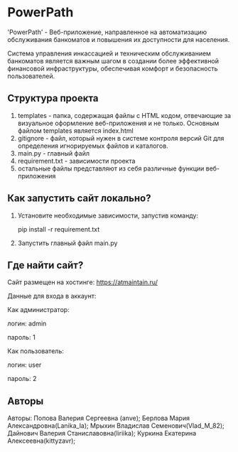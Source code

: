 # PowerPath

'PowerPath' - Веб-приложение, направленное на автоматизацию обслуживания банкоматов и повышения их доступности для населения.

Система управления инкассацией и техническим обслуживанием банкоматов является важным шагом в создании более эффективной финансовой инфраструктуры, обеспечивая комфорт и безопасность пользователей.

## Структура проекта

1) templates - папка, содержащая файлы c HTML кодом, отвечающие за визуальное оформление веб-приложения и не только. Основным файлом templates является index.html
2) gitignore - файл, который нужен в системе контроля версий Git для определения игнорируемых файлов и каталогов.
3) main.py - главный файл
4) requirement.txt - зависимости проекта
5) остальные файлы представляют из себя различные функции веб-приложения

## Как запустить сайт локально?

1. Установите необходимые зависимости, запустив команду:
   
   pip install -r requirement.txt

2. Запустить главный файл main.py

## Где найти сайт? 

Сайт размещен на хостинге: https://atmaintain.ru/

Данные для входа в аккаунт:

Как администратор:

логин: admin

пароль: 1

Как пользователь:

логин: user

пароль: 2


## Авторы

Авторы: Попова Валерия Сергеевна (anve); 
Берлова Мария Александровна(Lanika_la);
Мрыхин Владислав Семенович(Vlad_M_82);
Дайнович Валерия Станиславовна(liriika);
Куркина Екатерина Алексеевна(kittyzavr);
